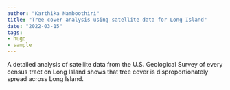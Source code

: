 ```yaml
---
author: "Karthika Namboothiri"
title: "Tree cover analysis using satellite data for Long Island"
date: "2022-03-15"
tags: 
- hugo
- sample
---
```


A detailed analysis of satellite data from the U.S. Geological Survey of every census tract on Long Island shows that tree cover is disproportionately spread across Long Island.

